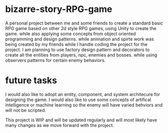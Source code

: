 # bizarre-story-RPG-game
A personal project between me and some friends to create a standard basic RPG game based on other 2d style RPG games, using Unity to create the game. while also applying some concepts from object oriented programming and design patterns. while animation and spirte work was being created by my friends while I handle coding the project for the project. I am planning to use factory design pattern and decorators to create all the entities from players, npc, enemies and bosses.
while using observers patterns for certain enemy behaviors. 

# future tasks
I would also like to adopt an entity, component, and system architecure for designing the game. I would also like to use some concepts of artifical intelligence or machine learning so the enemy will have varied behviors and will not be scripted. 

This project is WIP and will be updated regularly and will most likely have many changes as we move forward with the project.
